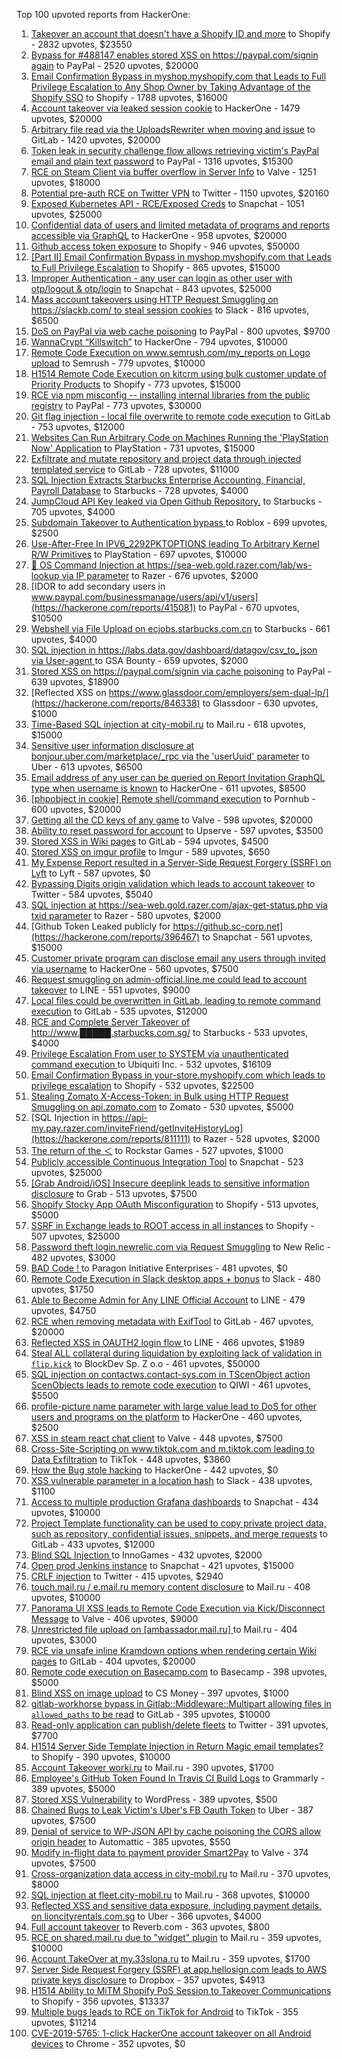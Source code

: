Top 100 upvoted reports from HackerOne:

1. [Takeover an account that doesn't have a Shopify ID and more](https://hackerone.com/reports/867513) to Shopify - 2832 upvotes, $23550
2. [Bypass for #488147 enables stored XSS on https://paypal.com/signin again](https://hackerone.com/reports/510152) to PayPal - 2520 upvotes, $20000
3. [Email Confirmation Bypass in myshop.myshopify.com that Leads to Full Privilege Escalation to Any Shop Owner by Taking Advantage of the Shopify SSO](https://hackerone.com/reports/791775) to Shopify - 1788 upvotes, $16000
4. [Account takeover via leaked session cookie](https://hackerone.com/reports/745324) to HackerOne - 1479 upvotes, $20000
5. [Arbitrary file read via the UploadsRewriter when moving and issue](https://hackerone.com/reports/827052) to GitLab - 1420 upvotes, $20000
6. [Token leak in security challenge flow allows retrieving victim's PayPal email and plain text password](https://hackerone.com/reports/739737) to PayPal - 1316 upvotes, $15300
7. [RCE on Steam Client via buffer overflow in Server Info](https://hackerone.com/reports/470520) to Valve - 1251 upvotes, $18000
8. [Potential pre-auth RCE on Twitter VPN](https://hackerone.com/reports/591295) to Twitter - 1150 upvotes, $20160
9. [Exposed Kubernetes API - RCE/Exposed Creds](https://hackerone.com/reports/455645) to Snapchat - 1051 upvotes, $25000
10. [Confidential data of users and limited metadata of programs and reports accessible via GraphQL](https://hackerone.com/reports/489146) to HackerOne - 958 upvotes, $20000
11. [Github access token exposure](https://hackerone.com/reports/1087489) to Shopify - 946 upvotes, $50000
12. [[Part II] Email Confirmation Bypass in myshop.myshopify.com that Leads to Full Privilege Escalation](https://hackerone.com/reports/796808) to Shopify - 865 upvotes, $15000
13. [Improper Authentication - any user can login as other user with otp/logout & otp/login](https://hackerone.com/reports/921780) to Snapchat - 843 upvotes, $25000
14. [Mass account takeovers using HTTP Request Smuggling on https://slackb.com/ to steal session cookies](https://hackerone.com/reports/737140) to Slack - 816 upvotes, $6500
15. [DoS on PayPal via web cache poisoning](https://hackerone.com/reports/622122) to PayPal - 800 upvotes, $9700
16. [WannaCrypt “Killswitch”](https://hackerone.com/reports/228648) to HackerOne - 794 upvotes, $10000
17. [Remote Code Execution on www.semrush.com/my_reports on Logo upload](https://hackerone.com/reports/403417) to Semrush - 779 upvotes, $10000
18. [H1514 Remote Code Execution on kitcrm using bulk customer update of Priority Products](https://hackerone.com/reports/422944) to Shopify - 773 upvotes, $15000
19. [RCE via npm misconfig -- installing internal libraries from the public registry](https://hackerone.com/reports/925585) to PayPal - 773 upvotes, $30000
20. [Git flag injection - local file overwrite to remote code execution](https://hackerone.com/reports/658013) to GitLab - 753 upvotes, $12000
21. [Websites Can Run Arbitrary Code on Machines Running the 'PlayStation Now' Application](https://hackerone.com/reports/873614) to PlayStation - 731 upvotes, $15000
22. [Exfiltrate and mutate repository and project data through injected templated service](https://hackerone.com/reports/446585) to GitLab - 728 upvotes, $11000
23. [SQL Injection Extracts Starbucks Enterprise Accounting, Financial, Payroll Database](https://hackerone.com/reports/531051) to Starbucks - 728 upvotes, $4000
24. [JumpCloud API Key leaked via Open Github Repository.](https://hackerone.com/reports/716292) to Starbucks - 705 upvotes, $4000
25. [Subdomain Takeover to Authentication bypass ](https://hackerone.com/reports/335330) to Roblox - 699 upvotes, $2500
26. [Use-After-Free In IPV6_2292PKTOPTIONS leading To Arbitrary Kernel R/W Primitives](https://hackerone.com/reports/826026) to PlayStation - 697 upvotes, $10000
27. [🐞 OS Command Injection at https://sea-web.gold.razer.com/lab/ws-lookup via IP parameter](https://hackerone.com/reports/821962) to Razer - 676 upvotes, $2000
28. [IDOR to add secondary users in www.paypal.com/businessmanage/users/api/v1/users](https://hackerone.com/reports/415081) to PayPal - 670 upvotes, $10500
29. [Webshell via File Upload on ecjobs.starbucks.com.cn](https://hackerone.com/reports/506646) to Starbucks - 661 upvotes, $4000
30. [SQL injection in https://labs.data.gov/dashboard/datagov/csv_to_json via User-agent ](https://hackerone.com/reports/297478) to GSA Bounty - 659 upvotes, $2000
31. [Stored XSS on https://paypal.com/signin via cache poisoning](https://hackerone.com/reports/488147) to PayPal - 639 upvotes, $18900
32. [Reflected XSS on https://www.glassdoor.com/employers/sem-dual-lp/](https://hackerone.com/reports/846338) to Glassdoor - 630 upvotes, $1000
33. [Time-Based SQL injection at city-mobil.ru](https://hackerone.com/reports/868436) to Mail.ru - 618 upvotes, $15000
34. [Sensitive user information disclosure at bonjour.uber.com/marketplace/_rpc via the 'userUuid' parameter](https://hackerone.com/reports/542340) to Uber - 613 upvotes, $6500
35. [Email address of any user can be queried on Report Invitation GraphQL type when username is known](https://hackerone.com/reports/792927) to HackerOne - 611 upvotes, $8500
36. [[phpobject in cookie] Remote shell/command execution](https://hackerone.com/reports/141956) to Pornhub - 600 upvotes, $20000
37. [Getting all the CD keys of any game](https://hackerone.com/reports/391217) to Valve - 598 upvotes, $20000
38. [Ability to reset password for account](https://hackerone.com/reports/322985) to Upserve  - 597 upvotes, $3500
39. [Stored XSS in Wiki pages](https://hackerone.com/reports/526325) to GitLab - 594 upvotes, $4500
40. [Stored XSS on imgur profile](https://hackerone.com/reports/484434) to Imgur - 589 upvotes, $650
41. [My Expense Report resulted in a Server-Side Request Forgery (SSRF) on Lyft](https://hackerone.com/reports/885975) to Lyft - 587 upvotes, $0
42. [Bypassing Digits origin validation which leads to account takeover](https://hackerone.com/reports/129873) to Twitter - 584 upvotes, $5040
43. [SQL injection at https://sea-web.gold.razer.com/ajax-get-status.php via txid parameter](https://hackerone.com/reports/819738) to Razer - 580 upvotes, $2000
44. [Github Token Leaked publicly for https://github.sc-corp.net](https://hackerone.com/reports/396467) to Snapchat - 561 upvotes, $15000
45. [Customer private program can disclose email any users through invited via username](https://hackerone.com/reports/807448) to HackerOne - 560 upvotes, $7500
46. [Request smuggling on admin-official.line.me could lead to account takeover](https://hackerone.com/reports/740037) to LINE - 551 upvotes, $9000
47. [Local files could be overwritten in GitLab, leading to remote command execution](https://hackerone.com/reports/587854) to GitLab - 535 upvotes, $12000
48. [RCE and Complete Server Takeover of http://www.█████.starbucks.com.sg/](https://hackerone.com/reports/502758) to Starbucks - 533 upvotes, $4000
49. [Privilege Escalation From user to SYSTEM via unauthenticated command execution ](https://hackerone.com/reports/544928) to Ubiquiti Inc. - 532 upvotes, $16109
50. [Email Confirmation Bypass in your-store.myshopify.com which leads to privilege escalation](https://hackerone.com/reports/910300) to Shopify - 532 upvotes, $22500
51. [Stealing Zomato X-Access-Token: in Bulk using HTTP Request Smuggling on api.zomato.com](https://hackerone.com/reports/771666) to Zomato - 530 upvotes, $5000
52. [SQL Injection in https://api-my.pay.razer.com/inviteFriend/getInviteHistoryLog](https://hackerone.com/reports/811111) to Razer - 528 upvotes, $2000
53. [The return of the ＜](https://hackerone.com/reports/639684) to Rockstar Games - 527 upvotes, $1000
54. [Publicly accessible Continuous Integration Tool](https://hackerone.com/reports/313457) to Snapchat - 523 upvotes, $25000
55. [[Grab Android/iOS] Insecure deeplink leads to sensitive information disclosure](https://hackerone.com/reports/401793) to Grab - 513 upvotes, $7500
56. [Shopify Stocky App OAuth Misconfiguration](https://hackerone.com/reports/740989) to Shopify - 513 upvotes, $5000
57. [SSRF in Exchange leads to ROOT access in all instances](https://hackerone.com/reports/341876) to Shopify - 507 upvotes, $25000
58. [Password theft login.newrelic.com via Request Smuggling](https://hackerone.com/reports/498052) to New Relic - 482 upvotes, $3000
59. [BAD Code ! ](https://hackerone.com/reports/180074) to Paragon Initiative Enterprises - 481 upvotes, $0
60. [Remote Code Execution in Slack desktop apps + bonus](https://hackerone.com/reports/783877) to Slack - 480 upvotes, $1750
61. [Able to Become Admin for Any LINE Official Account](https://hackerone.com/reports/698579) to LINE - 479 upvotes, $4750
62. [RCE when removing metadata with ExifTool](https://hackerone.com/reports/1154542) to GitLab - 467 upvotes, $20000
63. [Reflected XSS in OAUTH2 login flow ](https://hackerone.com/reports/697099) to LINE - 466 upvotes, $1989
64. [Steal ALL collateral during liquidation by exploiting lack of validation in `flip.kick`](https://hackerone.com/reports/684092) to BlockDev Sp. Z o.o - 461 upvotes, $50000
65. [SQL injection on contactws.contact-sys.com in TScenObject action ScenObjects leads to remote code execution](https://hackerone.com/reports/816254) to QIWI - 461 upvotes, $5500
66. [profile-picture name parameter with large value lead to DoS for other users and programs on the platform](https://hackerone.com/reports/764434) to HackerOne - 460 upvotes, $2500
67. [XSS in steam react chat client](https://hackerone.com/reports/409850) to Valve - 448 upvotes, $7500
68. [Cross-Site-Scripting on www.tiktok.com and m.tiktok.com leading to Data Exfiltration](https://hackerone.com/reports/968082) to TikTok - 448 upvotes, $3860
69. [How the Bug stole hacking](https://hackerone.com/reports/762510) to HackerOne - 442 upvotes, $0
70. [XSS vulnerable parameter in a location hash](https://hackerone.com/reports/146336) to Slack - 438 upvotes, $1100
71. [Access to multiple production Grafana dashboards](https://hackerone.com/reports/663628) to Snapchat - 434 upvotes, $10000
72. [Project Template functionality can be used to copy private project data, such as repository, confidential issues, snippets, and merge requests](https://hackerone.com/reports/689314) to GitLab - 433 upvotes, $12000
73. [Blind SQL Injection ](https://hackerone.com/reports/758654) to InnoGames - 432 upvotes, $2000
74. [Open prod Jenkins instance](https://hackerone.com/reports/231460) to Snapchat - 421 upvotes, $15000
75. [CRLF injection](https://hackerone.com/reports/446271) to Twitter - 415 upvotes, $2940
76. [touch.mail.ru / e.mail.ru memory content disclosure](https://hackerone.com/reports/513236) to Mail.ru - 408 upvotes, $10000
77. [Panorama UI XSS leads to Remote Code Execution via Kick/Disconnect Message](https://hackerone.com/reports/631956) to Valve - 406 upvotes, $9000
78. [Unrestricted file upload on [ambassador.mail.ru] ](https://hackerone.com/reports/854032) to Mail.ru - 404 upvotes, $3000
79. [RCE via unsafe inline Kramdown options when rendering certain Wiki pages](https://hackerone.com/reports/1125425) to GitLab - 404 upvotes, $20000
80. [Remote code execution on Basecamp.com](https://hackerone.com/reports/365271) to Basecamp - 398 upvotes, $5000
81. [Blind XSS on image upload](https://hackerone.com/reports/1010466) to CS Money - 397 upvotes, $1000
82. [gitlab-workhorse bypass in Gitlab::Middleware::Multipart allowing files in `allowed_paths` to be read](https://hackerone.com/reports/850447) to GitLab - 395 upvotes, $10000
83. [Read-only application can publish/delete fleets](https://hackerone.com/reports/1032468) to Twitter - 391 upvotes, $7700
84. [H1514 Server Side Template Injection in Return Magic email templates?](https://hackerone.com/reports/423541) to Shopify - 390 upvotes, $10000
85. [Account Takeover worki.ru](https://hackerone.com/reports/744662) to Mail.ru - 390 upvotes, $1700
86. [Employee's GitHub Token Found In Travis CI Build Logs](https://hackerone.com/reports/496937) to Grammarly - 389 upvotes, $5000
87. [Stored XSS Vulnerability](https://hackerone.com/reports/643908) to WordPress - 389 upvotes, $500
88. [Chained Bugs to Leak Victim's Uber's FB Oauth Token](https://hackerone.com/reports/202781) to Uber - 387 upvotes, $7500
89. [Denial of service to WP-JSON API by cache poisoning the CORS allow origin header](https://hackerone.com/reports/591302) to Automattic - 385 upvotes, $550
90. [Modify in-flight data to payment provider Smart2Pay](https://hackerone.com/reports/1295844) to Valve - 374 upvotes, $7500
91. [Cross-organization data access in city-mobil.ru](https://hackerone.com/reports/863983) to Mail.ru - 370 upvotes, $8000
92. [SQL injection at fleet.city-mobil.ru](https://hackerone.com/reports/881901) to Mail.ru - 368 upvotes, $10000
93. [Reflected XSS and sensitive data exposure, including payment details, on lioncityrentals.com.sg](https://hackerone.com/reports/340431) to Uber - 366 upvotes, $4000
94. [Full account takeover](https://hackerone.com/reports/314808) to Reverb.com - 363 upvotes, $800
95. [RCE on shared.mail.ru due to "widget" plugin](https://hackerone.com/reports/518637) to Mail.ru - 359 upvotes, $10000
96. [Account TakeOver at my.33slona.ru](https://hackerone.com/reports/773519) to Mail.ru - 359 upvotes, $1700
97. [Server Side Request Forgery (SSRF) at app.hellosign.com leads to AWS private keys disclosure](https://hackerone.com/reports/923132) to Dropbox - 357 upvotes, $4913
98. [H1514 Ability to MiTM Shopify PoS Session to Takeover Communications](https://hackerone.com/reports/423467) to Shopify - 356 upvotes, $13337
99. [Multiple bugs leads to RCE on TikTok for Android](https://hackerone.com/reports/1065500) to TikTok - 355 upvotes, $11214
100. [CVE-2019-5765: 1-click HackerOne account takeover on all Android devices](https://hackerone.com/reports/563870) to Chrome - 352 upvotes, $0
